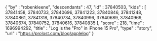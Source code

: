 {
  "by" : "robenkleene",
  "descendants" : 47,
  "id" : 37840503,
  "kids" : [ 37841458, 37840733, 37840696, 37841223, 37840846, 37841248, 37840861, 37841318, 37840734, 37840996, 37840689, 37840969, 37840674, 37840752, 37840616, 37840835 ],
  "score" : 218,
  "time" : 1696994292,
  "title" : "Log is the \"Pro\" in iPhone 15 Pro",
  "type" : "story",
  "url" : "https://prolost.com/blog/applelog"
}
